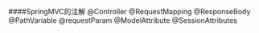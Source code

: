 ####SpringMVC的注解
@Controller
@RequestMapping
@ResponseBody
@PathVariable
@requestParam
@ModelAttribute
@SessionAttributes